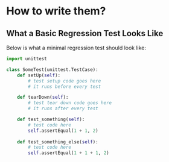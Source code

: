 # How to write them?

## What a Basic Regression Test Looks Like
Below is what a minimal regression test should look like:

```python
import unittest

class SomeTest(unittest.TestCase):
	def setUp(self):
    	# test setup code goes here
		# it runs before every test

	def tearDown(self):
		# test tear down code goes here
		# it runs after every test

	def test_something(self):
		# test code here
		self.assertEqual(1 + 1, 2)
		
	def test_something_else(self):
		# test code here
		self.assertEqual(1 + 1 + 1, 2)